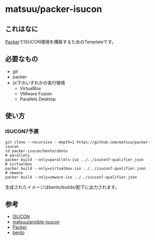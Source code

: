 matsuu/packer-isucon
====================

## これはなに

[Packer](https://www.packer.io/)でISUCON環境を構築するためのTemplateです。


## 必要なもの

- git
- packer
- 以下のいずれかの実行環境
    - VirtualBox
    - VMware Fusion
    - Parallels Desktop

## 使い方

### ISUCON7予選

```
git clone --recursive --depth=1 https://github.com/matsuu/packer-isucon
cd packer-isucon/bento/ubntu
# parallels
packer build --only=parallels-iso ../../isucon7-qualifier.json
# virtualbox
packer build --only=virtualbox-iso ../../isucon7-qualifier.json
# vmware
packer build --only=vmware-iso ../../isucon7-qualifier.json
```

生成されたイメージはbento/builds/配下に出力されます。

## 参考

- [ISUCON](https://www.isucon.net)
- [matsuu/ansible-isucon](https://github.com/matsuu/ansible-isucon)
- [Packer](https://www.packer.io/)
- [bento](http://chef.github.io/bento/)
